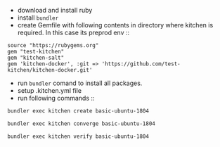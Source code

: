 - download and install ruby
- install ```bundler``` 
- create Gemfile with following contents in directory where kitchen is required. In this case its preprod env :: 
```
source "https://rubygems.org"
gem "test-kitchen"
gem "kitchen-salt"
gem 'kitchen-docker', :git => 'https://github.com/test-kitchen/kitchen-docker.git'
```
- run ```bundler``` comand to install all packages.
- setup .kitchen.yml file
- run following commands ::
```sh 
bundler exec kitchen create basic-ubuntu-1804
```
```sh 
bundler exec kitchen converge basic-ubuntu-1804
```
```sh 
bundler exec kitchen verify basic-ubuntu-1804
```

